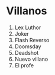 
# Villanos

1. Lex Luthor
2. Joker
3. Flash Reverso
4. Doomsday
5. Deadshot
6. Nuevo villano
7. El profe

